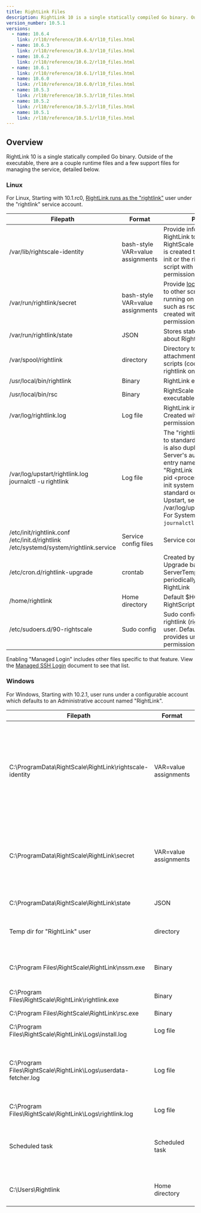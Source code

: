 ```yaml
---
title: RightLink Files
description: RightLink 10 is a single statically compiled Go binary. Outside of the executable, there are a couple runtime files and a few support files for managing the service, detailed below.
version_number: 10.5.1
versions:
  - name: 10.6.4
    link: /rl10/reference/10.6.4/rl10_files.html
  - name: 10.6.3
    link: /rl10/reference/10.6.3/rl10_files.html
  - name: 10.6.2
    link: /rl10/reference/10.6.2/rl10_files.html
  - name: 10.6.1
    link: /rl10/reference/10.6.1/rl10_files.html
  - name: 10.6.0
    link: /rl10/reference/10.6.0/rl10_files.html
  - name: 10.5.3
    link: /rl10/reference/10.5.3/rl10_files.html
  - name: 10.5.2
    link: /rl10/reference/10.5.2/rl10_files.html
  - name: 10.5.1
    link: /rl10/reference/10.5.1/rl10_files.html
---
```


## Overview

RightLink 10 is a single statically compiled Go binary. Outside of the executable, there are a couple runtime files and a few support files for managing the service, detailed below.

### Linux
For Linux, Starting with 10.1.rc0, [RightLink runs as the "rightlink"](rl10_non_root.html) user
under the "rightlink" service account.

Filepath | Format | Purpose |
---- | ------ | ------- |
/var/lib/rightscale-identity | bash-style VAR=value assignments | Provide information for RightLink to connect to the RightScale platform. This file is created through cloud-init or the rightlink.enable.sh script with root only permissions. |
/var/run/rightlink/secret | bash-style VAR=value assignments | Provide [local/proxy](rl10_local_and_proxied_http_requests.html) secrets to other scripts/programs running on the instance, such as rsc. This file is created with rightlink only permissions. |
/var/run/rightlink/state | JSON | Stores state information about RightLink. |
/var/spool/rightlink | directory | Directory to store attachments, cookbooks, scripts (code). Created with rightlink only permissions. |
/usr/local/bin/rightlink | Binary | RightLink executable |
/usr/local/bin/rsc | Binary | RightScale API client executable |
/var/log/rightlink.log | Log file | RightLink installation log. Created with root-only permissions. |
/var/log/upstart/rightlink.log<br>journalctl -u rightlink | Log file | The "rightlink" process logs to standard output. This log is also duplicated in the Server's audit entries as an entry named named "RightLink 10 &lt;version&gt; log pid &lt;process pid&gt;". Each init system captures standard out differently. For Upstart, see /var/log/upstart/rightlink.log. For Systemd, use `journalctl -u rightlink`. |
/etc/init/rightlink.conf<br>/etc/init.d/rightlink<br>/etc/systemd/system/rightlink.service | Service config files | Service config files |
/etc/cron.d/rightlink-upgrade | crontab | Created by RL10 Linux Upgrade base ServerTemplate script to periodically upgrade RightLink |
/home/rightlink | Home directory | Default $HOME dir for RightScript executions. |
/etc/sudoers.d/90-rightscale | Sudo config | Sudo configuration for the rightlink (rightlink service) user. Default configuration provides unrestricted sudo permission. |

Enabling "Managed Login" includes other files specific to that feature. View the [Managed SSH Login](rl10_managed_ssh_login.html) document to see that list.


### Windows
For Windows, Starting with 10.2.1, user runs under a configurable account which defaults to an Administrative account named "RightLink".

Filepath | Format | Purpose |
---- | ------ | ------- |
C:\ProgramData\RightScale\RightLink\rightscale-identity | VAR=value assignments | Provide information for RightLink to connect to the RightScale platform. This file is created through the Ec2ConfigService or rightlink.enable.ps1 script. The values are fed into the NSSM service. |
C:\ProgramData\RightScale\RightLink\secret | VAR=value assignments | Provide [local/proxy](rl10_local_and_proxied_http_requests.html) secrets to other scripts/programs running on the instance, such as rsc.exe. This file is created with rightlink only permissions. |
C:\ProgramData\RightScale\RightLink\state | JSON | Stores state information about RightLink. |
Temp dir for "RightLink" user | directory | Directory to store attachments, cookbooks, scripts (code). |
C:\Program Files\RightScale\RightLink\nssm.exe | Binary | Non-Sucking Service Manager, used to manage the RightLink service. |
C:\Program Files\RightScale\RightLink\rightlink.exe | Binary | RightLink executable |
C:\Program Files\RightScale\RightLink\rsc.exe | Binary | RightScale API client executable |
C:\Program Files\RightScale\RightLink\Logs\install.log | Log file | RightLink install log. |
C:\Program Files\RightScale\RightLink\Logs\userdata-fetcher.log | Log file | Since Windows doesn't come with cloud-init, a userdata fetching script that runs at startup ships with RightLink and logs to here. |
C:\Program Files\RightScale\RightLink\Logs\rightlink.log | Log file | RightLink program log. |
Scheduled task | Scheduled task | Created by RL10 Windows Upgrade base ServerTemplate script to periodically upgrade RightLink |
C:\Users\Rightlink | Home directory | Home dir for the "RightLink" user, selected or created at installation time |
